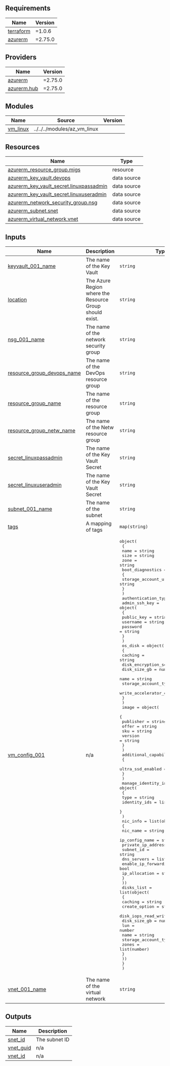 ## Requirements

| Name | Version |
|------|---------|
| <a name="requirement_terraform"></a> [terraform](#requirement\_terraform) | =1.0.6 |
| <a name="requirement_azurerm"></a> [azurerm](#requirement\_azurerm) | =2.75.0 |

## Providers

| Name | Version |
|------|---------|
| <a name="provider_azurerm"></a> [azurerm](#provider\_azurerm) | =2.75.0 |
| <a name="provider_azurerm.hub"></a> [azurerm.hub](#provider\_azurerm.hub) | =2.75.0 |

## Modules

| Name | Source | Version |
|------|--------|---------|
| <a name="module_vm_linux"></a> [vm\_linux](#module\_vm\_linux) | ../../../modules/az_vm_linux |  |

## Resources

| Name | Type |
|------|------|
| [azurerm_resource_group.migs](https://registry.terraform.io/providers/hashicorp/azurerm/2.75.0/docs/resources/resource_group) | resource |
| [azurerm_key_vault.devops](https://registry.terraform.io/providers/hashicorp/azurerm/2.75.0/docs/data-sources/key_vault) | data source |
| [azurerm_key_vault_secret.linuxpassadmin](https://registry.terraform.io/providers/hashicorp/azurerm/2.75.0/docs/data-sources/key_vault_secret) | data source |
| [azurerm_key_vault_secret.linuxuseradmin](https://registry.terraform.io/providers/hashicorp/azurerm/2.75.0/docs/data-sources/key_vault_secret) | data source |
| [azurerm_network_security_group.nsg](https://registry.terraform.io/providers/hashicorp/azurerm/2.75.0/docs/data-sources/network_security_group) | data source |
| [azurerm_subnet.snet](https://registry.terraform.io/providers/hashicorp/azurerm/2.75.0/docs/data-sources/subnet) | data source |
| [azurerm_virtual_network.vnet](https://registry.terraform.io/providers/hashicorp/azurerm/2.75.0/docs/data-sources/virtual_network) | data source |

## Inputs

| Name | Description | Type | Default | Required |
|------|-------------|------|---------|:--------:|
| <a name="input_keyvault_001_name"></a> [keyvault\_001\_name](#input\_keyvault\_001\_name) | The name of the Key Vault | `string` | n/a | yes |
| <a name="input_location"></a> [location](#input\_location) | The Azure Region where the Resource Group should exist. | `string` | n/a | yes |
| <a name="input_nsg_001_name"></a> [nsg\_001\_name](#input\_nsg\_001\_name) | The name of the network security group | `string` | n/a | yes |
| <a name="input_resource_group_devops_name"></a> [resource\_group\_devops\_name](#input\_resource\_group\_devops\_name) | The name of the DevOps resource group | `string` | n/a | yes |
| <a name="input_resource_group_name"></a> [resource\_group\_name](#input\_resource\_group\_name) | The name of the resource group | `string` | n/a | yes |
| <a name="input_resource_group_netw_name"></a> [resource\_group\_netw\_name](#input\_resource\_group\_netw\_name) | The name of the Netw resource group | `string` | n/a | yes |
| <a name="input_secret_linuxpassadmin"></a> [secret\_linuxpassadmin](#input\_secret\_linuxpassadmin) | The name of the Key Vault Secret | `string` | n/a | yes |
| <a name="input_secret_linuxuseradmin"></a> [secret\_linuxuseradmin](#input\_secret\_linuxuseradmin) | The name of the Key Vault Secret | `string` | n/a | yes |
| <a name="input_subnet_001_name"></a> [subnet\_001\_name](#input\_subnet\_001\_name) | The name of the subnet | `string` | n/a | yes |
| <a name="input_tags"></a> [tags](#input\_tags) | A mapping of tags | `map(string)` | n/a | yes |
| <a name="input_vm_config_001"></a> [vm\_config\_001](#input\_vm\_config\_001) | n/a | <pre>object(<br>    {<br>      name = string<br>      size = string<br>      zone = string<br>      boot_diagnostics = object(<br>        {<br>          storage_account_uri = string<br>        }<br>      )<br>      authentication_type = string<br>      admin_ssh_key = object(<br>        {<br>          public_key = string<br>          username   = string<br>          password   = string<br>        }<br>      )<br>      os_disk = object(<br>        {<br>          caching                   = string<br>          disk_encryption_set_id    = string<br>          disk_size_gb              = number<br>          name                      = string<br>          storage_account_type      = string<br>          write_accelerator_enabled = bool<br>        }<br>      )<br>      image = object(<br>        {<br>          publisher = string<br>          offer     = string<br>          sku       = string<br>          version   = string<br>        }<br>      )<br>      additional_capabilities = object(<br>        {<br>          ultra_ssd_enabled = bool<br>        }<br>      )<br>      manage_identity_info = object(<br>        {<br>          type         = string<br>          identity_ids = list(string)<br>        }<br>      )<br>      nic_info = list(object(<br>        {<br>          nic_name             = string<br>          ip_config_name       = string<br>          private_ip_address   = string<br>          subnet_id            = string<br>          dns_servers          = list(string)<br>          enable_ip_forwarding = bool<br>          ip_allocation        = string<br>        }<br>      ))<br>      disks_list = list(object(<br>        {<br>          caching              = string<br>          create_option        = string<br>          disk_iops_read_write = number<br>          disk_size_gb         = number<br>          lun                  = number<br>          name                 = string<br>          storage_account_type = string<br>          zones                = list(number)<br>        }<br>      ))<br>    }<br>  )</pre> | n/a | yes |
| <a name="input_vnet_001_name"></a> [vnet\_001\_name](#input\_vnet\_001\_name) | The name of the virtual network | `string` | n/a | yes |

## Outputs

| Name | Description |
|------|-------------|
| <a name="output_snet_id"></a> [snet\_id](#output\_snet\_id) | The subnet ID |
| <a name="output_vnet_guid"></a> [vnet\_guid](#output\_vnet\_guid) | n/a |
| <a name="output_vnet_id"></a> [vnet\_id](#output\_vnet\_id) | n/a |
